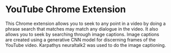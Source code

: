 # YouTube Chrome Extension

This Chrome extension allows you to seek to any point in a video by doing a phrase search that matches may match any dialogue in the video. It also allows you to seek by searching through image captions. Image captions are created using a generative CNN model for discerning frames of the YouTube video. Karpathys neuraltalk2 was used to do the image captioning. 
